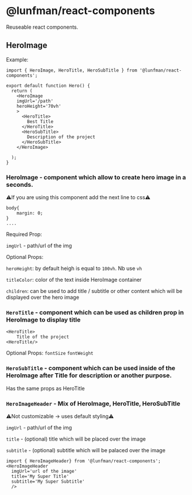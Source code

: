 # @lunfman/react-components

Reuseable react components.
## HeroImage
Example:
```
import { HeroImage, HeroTitle, HeroSubTitle } from '@lunfman/react-components';

export default function Hero() {
  return (
    <HeroImage 
    imgUrl='/path'
    heroHeight='70vh'
    >
      <HeroTitle>
        Best Title
      </HeroTitle>
      <HeroSubTitle>
        Description of the project
      </HeroSubTitle>
    </HeroImage>

  );
}
```
### HeroImage - component which allow to create hero image in a seconds.

⚠️If you are using this component add the next line to css⚠️
```
body{
    margin: 0;
}
....
```

Required Prop:

`imgUrl` - path/url of the img

Optional Props:

`heroHeight`: by default heigh is equal to `100vh`. Nb use `vh` 

`titleColor`: color of the text inside HeroImage container

`children`: can be used to add title / subtitle or other content which will be displayed over the hero image

### `HeroTitle` - component which can be used as children prop in HeroImage to display title

```
<HeroTitle>
    Title of the project
<HeroTitle/>
```

Optional Props:
`fontSize`
`fontWeight`

### `HeroSubTitle` - component which can be used inside of the HeroImage after Title for description or another purpose.
Has the same props as HeroTitle

### `HeroImageHeader` - Mix of HeroImage, HeroTitle, HeroSubTitle
⚠️Not customizable -> uses default styling⚠️

`imgUrl` - path/url of the img

`title` - (optional) title which will be placed over the image

`subtitle` - (optional) subtitle which will be palaced over the image
```
import { HeroImageHeader} from '@lunfman/react-components';
<HeroImageHeader
  imgUrl='url of the image'
  title='My Super Title'
  subtitle='My Super Subtitle'
  />
```